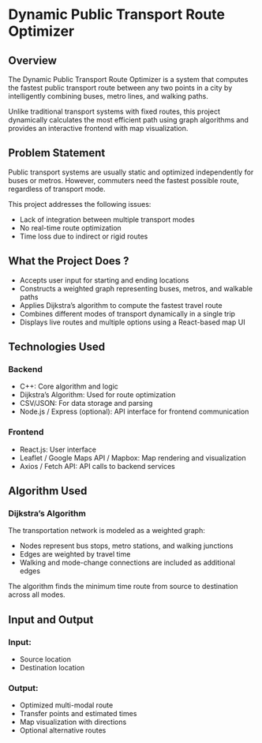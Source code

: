 # Dynamic Public Transport Route Optimizer

## Overview

The Dynamic Public Transport Route Optimizer is a system that computes the fastest public transport route between any two points in a city by intelligently combining buses, metro lines, and walking paths.

Unlike traditional transport systems with fixed routes, this project dynamically calculates the most efficient path using graph algorithms and provides an interactive frontend with map visualization.

## Problem Statement

Public transport systems are usually static and optimized independently for buses or metros. However, commuters need the fastest possible route, regardless of transport mode.

This project addresses the following issues:
- Lack of integration between multiple transport modes
- No real-time route optimization
- Time loss due to indirect or rigid routes

## What the Project Does ?

- Accepts user input for starting and ending locations
- Constructs a weighted graph representing buses, metros, and walkable paths
- Applies Dijkstra’s algorithm to compute the fastest travel route
- Combines different modes of transport dynamically in a single trip
- Displays live routes and multiple options using a React-based map UI

## Technologies Used

### Backend
- C++: Core algorithm and logic
- Dijkstra’s Algorithm: Used for route optimization
- CSV/JSON: For data storage and parsing
- Node.js / Express (optional): API interface for frontend communication

### Frontend
- React.js: User interface
- Leaflet / Google Maps API / Mapbox: Map rendering and visualization
- Axios / Fetch API: API calls to backend services

## Algorithm Used

### Dijkstra’s Algorithm

The transportation network is modeled as a weighted graph:
- Nodes represent bus stops, metro stations, and walking junctions
- Edges are weighted by travel time
- Walking and mode-change connections are included as additional edges

The algorithm finds the minimum time route from source to destination across all modes.

## Input and Output

### Input:
- Source location
- Destination location

### Output:
- Optimized multi-modal route
- Transfer points and estimated times
- Map visualization with directions
- Optional alternative routes

